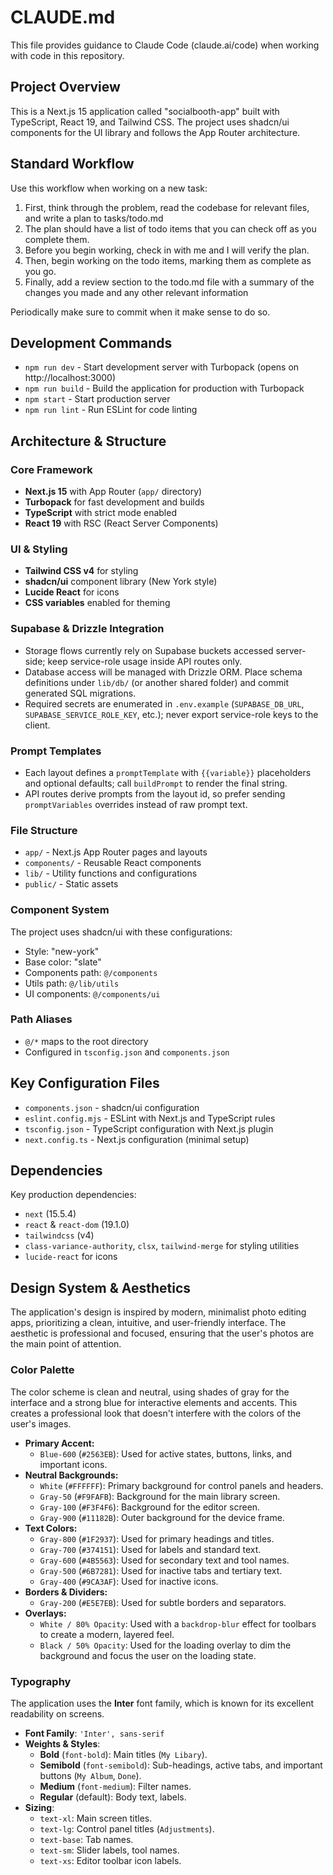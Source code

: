 # CLAUDE.md

This file provides guidance to Claude Code (claude.ai/code) when working with code in this repository.

## Project Overview

This is a Next.js 15 application called "socialbooth-app" built with TypeScript, React 19, and Tailwind CSS. The project uses shadcn/ui components for the UI library and follows the App Router architecture.

## Standard Workflow

Use this workflow when working on a new task:

1. First, think through the problem, read the codebase for relevant files, and write a plan to tasks/todo.md
2. The plan should have a list of todo items that you can check off as you complete them.
3. Before you begin working, check in with me and I will verify the plan.
4. Then, begin working on the todo items, marking them as complete as you go.
5. Finally, add a review section to the todo.md file with a summary of the changes you made and any other relevant information

Periodically make sure to commit when it make sense to do so.

## Development Commands

- `npm run dev` - Start development server with Turbopack (opens on http://localhost:3000)
- `npm run build` - Build the application for production with Turbopack
- `npm start` - Start production server
- `npm run lint` - Run ESLint for code linting

## Architecture & Structure

### Core Framework

- **Next.js 15** with App Router (`app/` directory)
- **Turbopack** for fast development and builds
- **TypeScript** with strict mode enabled
- **React 19** with RSC (React Server Components)

### UI & Styling

- **Tailwind CSS v4** for styling
- **shadcn/ui** component library (New York style)
- **Lucide React** for icons
- **CSS variables** enabled for theming

### Supabase & Drizzle Integration

- Storage flows currently rely on Supabase buckets accessed server-side; keep service-role usage inside API routes only.
- Database access will be managed with Drizzle ORM. Place schema definitions under `lib/db/` (or another shared folder) and commit generated SQL migrations.
- Required secrets are enumerated in `.env.example` (`SUPABASE_DB_URL`, `SUPABASE_SERVICE_ROLE_KEY`, etc.); never export service-role keys to the client.

### Prompt Templates

- Each layout defines a `promptTemplate` with `{{variable}}` placeholders and optional defaults; call `buildPrompt` to render the final string.
- API routes derive prompts from the layout id, so prefer sending `promptVariables` overrides instead of raw prompt text.

### File Structure

- `app/` - Next.js App Router pages and layouts
- `components/` - Reusable React components
- `lib/` - Utility functions and configurations
- `public/` - Static assets

### Component System

The project uses shadcn/ui with these configurations:

- Style: "new-york"
- Base color: "slate"
- Components path: `@/components`
- Utils path: `@/lib/utils`
- UI components: `@/components/ui`

### Path Aliases

- `@/*` maps to the root directory
- Configured in `tsconfig.json` and `components.json`

## Key Configuration Files

- `components.json` - shadcn/ui configuration
- `eslint.config.mjs` - ESLint with Next.js and TypeScript rules
- `tsconfig.json` - TypeScript configuration with Next.js plugin
- `next.config.ts` - Next.js configuration (minimal setup)

## Dependencies

Key production dependencies:

- `next` (15.5.4)
- `react` & `react-dom` (19.1.0)
- `tailwindcss` (v4)
- `class-variance-authority`, `clsx`, `tailwind-merge` for styling utilities
- `lucide-react` for icons

## Design System & Aesthetics

The application's design is inspired by modern, minimalist photo editing apps, prioritizing a clean, intuitive, and user-friendly interface. The aesthetic is professional and focused, ensuring that the user's photos are the main point of attention.

### Color Palette

The color scheme is clean and neutral, using shades of gray for the interface and a strong blue for interactive elements and accents. This creates a professional look that doesn't interfere with the colors of the user's images.

- **Primary Accent:**
  - `Blue-600` (`#2563EB`): Used for active states, buttons, links, and important icons.
- **Neutral Backgrounds:**
  - `White` (`#FFFFFF`): Primary background for control panels and headers.
  - `Gray-50` (`#F9FAFB`): Background for the main library screen.
  - `Gray-100` (`#F3F4F6`): Background for the editor screen.
  - `Gray-900` (`#11182B`): Outer background for the device frame.
- **Text Colors:**
  - `Gray-800` (`#1F2937`): Used for primary headings and titles.
  - `Gray-700` (`#374151`): Used for labels and standard text.
  - `Gray-600` (`#4B5563`): Used for secondary text and tool names.
  - `Gray-500` (`#6B7281`): Used for inactive tabs and tertiary text.
  - `Gray-400` (`#9CA3AF`): Used for inactive icons.
- **Borders & Dividers:**
  - `Gray-200` (`#E5E7EB`): Used for subtle borders and separators.
- **Overlays:**
  - `White / 80% Opacity`: Used with a `backdrop-blur` effect for toolbars to create a modern, layered feel.
  - `Black / 50% Opacity`: Used for the loading overlay to dim the background and focus the user on the loading state.

### Typography

The application uses the **Inter** font family, which is known for its excellent readability on screens.

- **Font Family**: `'Inter', sans-serif`
- **Weights & Styles**:
  - **Bold** (`font-bold`): Main titles (`My Libary`).
  - **Semibold** (`font-semibold`): Sub-headings, active tabs, and important buttons (`My Album`, `Done`).
  - **Medium** (`font-medium`): Filter names.
  - **Regular** (default): Body text, labels.
- **Sizing**:
  - `text-xl`: Main screen titles.
  - `text-lg`: Control panel titles (`Adjustments`).
  - `text-base`: Tab names.
  - `text-sm`: Slider labels, tool names.
  - `text-xs`: Editor toolbar icon labels.
